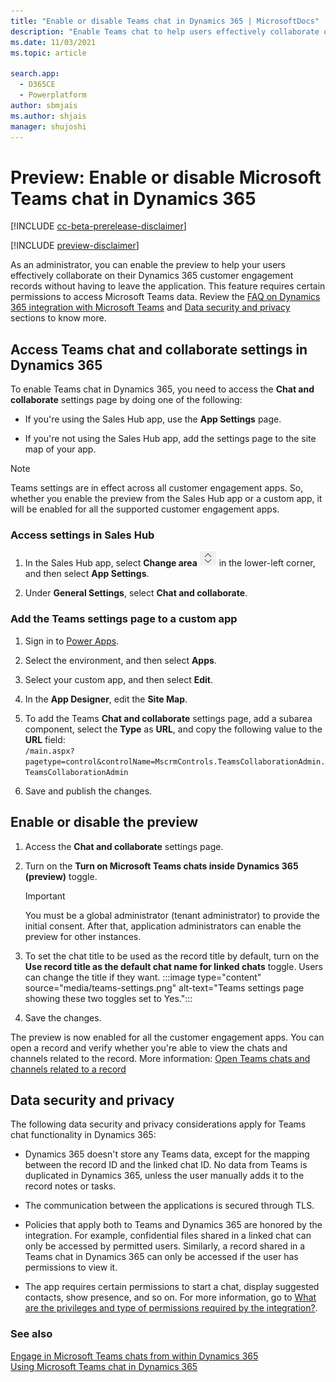 ```yaml
---
title: "Enable or disable Teams chat in Dynamics 365 | MicrosoftDocs"
description: "Enable Teams chat to help users effectively collaborate on their Dynamics 365 customer engagement records without having to leave the application."
ms.date: 11/03/2021
ms.topic: article

search.app: 
  - D365CE
  - Powerplatform
author: sbmjais
ms.author: shjais
manager: shujoshi
---
```

# Preview: Enable or disable Microsoft Teams chat in Dynamics 365

[!INCLUDE [cc-beta-prerelease-disclaimer](../../includes/cc-beta-prerelease-disclaimer.md)]

[!INCLUDE [preview-disclaimer](../../includes/preview-disclaimer.md)]

As an administrator, you can enable the preview to help your users effectively collaborate on their Dynamics 365 customer engagement records without having to leave the application. This feature requires certain permissions to access Microsoft Teams data. Review the [FAQ on Dynamics 365 integration with Microsoft Teams](teams-in-dynamics-faq.md) and [Data security and privacy](#data-security-and-privacy) sections to know more.


## Access Teams chat and collaborate settings in Dynamics 365

To enable Teams chat in Dynamics 365, you need to access the **Chat and collaborate** settings page by doing one of the following:  

- If you're using the Sales Hub app, use the **App Settings** page.

- If you're not using the Sales Hub app, add the settings page to the site map of your app.

> [!NOTE]
> Teams settings are in effect across all customer engagement apps. So, whether you enable the preview from the Sales Hub app or a custom app, it will be enabled for all the supported customer engagement apps.

### Access settings in Sales Hub

1. In the Sales Hub app, select **Change area** ![Icon to change the work area](media/change-area-icon.png) in the lower-left corner, and then select **App Settings**.

2. Under **General Settings**, select **Chat and collaborate**.

### Add the Teams settings page to a custom app

1. Sign in to [Power Apps](https://make.powerapps.com/).

2. Select the environment, and then select **Apps**. 

3. Select your custom app, and then select **Edit**.

4. In the **App Designer**, edit the **Site Map**.

5. To add the Teams **Chat and collaborate** settings page, add a subarea component, select the **Type** as **URL**, and copy the following value to the **URL** field:  
    ```/main.aspx?pagetype=control&controlName=MscrmControls.TeamsCollaborationAdmin.TeamsCollaborationAdmin```

6. Save and publish the changes.

## Enable or disable the preview

1. Access the **Chat and collaborate** settings page.

2. Turn on the **Turn on Microsoft Teams chats inside Dynamics 365 (preview)** toggle.
    > [!IMPORTANT]
    > You must be a global administrator (tenant administrator) to provide the initial consent. After that, application administrators can enable the preview for other instances.

3. To set the chat title to be used as the record title by default, turn on the **Use record title as the default chat name for linked chats** toggle. Users can change the title if they want.
    :::image type="content" source="media/teams-settings.png" alt-text="Teams settings page showing these two toggles set to Yes.":::

4. Save the changes.

The preview is now enabled for all the customer engagement apps. You can open a record and verify whether you're able to view the chats and channels related to the record. More information: [Open Teams chats and channels related to a record](using-teams-chat-in-dynamics.md#open-teams-chats-and-channels-related-to-a-record)


## Data security and privacy

The following data security and privacy considerations apply for Teams chat functionality in Dynamics 365:

- Dynamics 365 doesn't store any Teams data, except for the mapping between the record ID and the linked chat ID. No data from Teams is duplicated in Dynamics 365, unless the user manually adds it to the record notes or tasks.

- The communication between the applications is secured through TLS.

- Policies that apply both to Teams and Dynamics 365 are honored by the integration. For example, confidential files shared in a linked chat can only be accessed by permitted users. Similarly, a record shared in a Teams chat in Dynamics 365 can only be accessed if the user has permissions to view it.  

- The app requires certain permissions to start a chat, display suggested contacts, show presence, and so on. For more information, go to [What are the privileges and type of permissions required by the integration?](teams-in-dynamics-faq.md#what-are-the-privileges-and-types-of-permissions-required-by-the-integration).  


### See also

[Engage in Microsoft Teams chats from within Dynamics 365](teams-collaboration-in-dynamics.md)  
[Using Microsoft Teams chat in Dynamics 365](using-teams-chat-in-dynamics.md)  
 
